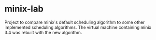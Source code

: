 # minix-lab
Project to compare minix's default scheduling algorithm to some other implemented scheduling algorithms. The virtual machine containing minix 3.4 was rebuilt with the new algorithm.
